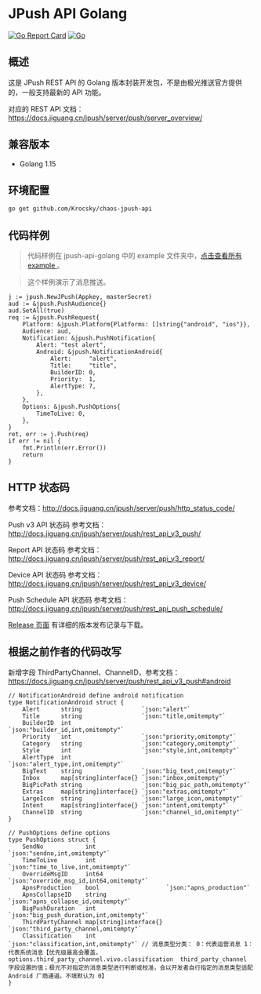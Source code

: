 # JPush API Golang

[![Go Report Card](https://goreportcard.com/badge/github.com/Krocsky/chaos-jpush-api)](https://goreportcard.com/report/github.com/Krocsky/chaos-jpush-api)
[![Go](https://github.com/Krocsky/chaos-jpush-api/actions/workflows/go.yml/badge.svg?branch=master)](https://github.com/Krocsky/chaos-jpush-api/actions/workflows/go.yml)

## 概述

这是 JPush REST API 的 Golang 版本封装开发包，不是由极光推送官方提供的，一般支持最新的 API 功能。

对应的 REST API 文档：<https://docs.jiguang.cn/jpush/server/push/server_overview/>

## 兼容版本

- Golang 1.15

## 环境配置

```bash
go get github.com/Krocsky/chaos-jpush-api
```

## 代码样例

> 代码样例在 jpush-api-golang 中的 example 文件夹中，[点击查看所有 example ](https://github.com/Krocsky/chaos-jpush-api/tree/master/example) 。

> 这个样例演示了消息推送。

```golang
j := jpush.NewJPush(Appkey, masterSecret)
aud := &jpush.PushAudience{}
aud.SetAll(true)
req := &jpush.PushRequest{
    Platform: &jpush.Platform{Platforms: []string{"android", "ios"}},
    Audience: aud,
    Notification: &jpush.PushNotification{
        Alert: "test alert",
        Android: &jpush.NotificationAndroid{
            Alert:     "alert",
            Title:     "title",
            BuilderID: 0,
            Priority:  1,
            AlertType: 7,
        },
    },
    Options: &jpush.PushOptions{
        TimeToLive: 0,
    },
}
ret, err := j.Push(req)
if err != nil {
    fmt.Println(err.Error())
    return
}
```

## HTTP 状态码

参考文档：<http://docs.jiguang.cn/jpush/server/push/http_status_code/>

Push v3 API 状态码 参考文档：<http://docs.jiguang.cn/jpush/server/push/rest_api_v3_push/>

Report API 状态码 参考文档：<http://docs.jiguang.cn/jpush/server/push/rest_api_v3_report/>

Device API 状态码 参考文档：<http://docs.jiguang.cn/jpush/server/push/rest_api_v3_device/>

Push Schedule API 状态码 参考文档：<http://docs.jiguang.cn/jpush/server/push/rest_api_push_schedule/>

[Release 页面](https://github.com/Krocsky/chaos-jpush-api/releases) 有详细的版本发布记录与下载。

## 根据之前作者的代码改写

新增字段 ThirdPartyChannel、ChannelID，参考文档：<https://docs.jiguang.cn/jpush/server/push/rest_api_v3_push#android>

```golang
// NotificationAndroid define android notification
type NotificationAndroid struct {
	Alert      string                 `json:"alert"`
	Title      string                 `json:"title,omitempty"`
	BuilderID  int                    `json:"builder_id,int,omitempty"`
	Priority   int                    `json:"priority,omitempty"`
	Category   string                 `json:"category,omitempty"`
	Style      int                    `json:"style,int,omitempty"`
	AlertType  int                    `json:"alert_type,int,omitempty"`
	BigText    string                 `json:"big_text,omitempty"`
	Inbox      map[string]interface{} `json:"inbox,omitempty"`
	BigPicPath string                 `json:"big_pic_path,omitempty"`
	Extras     map[string]interface{} `json:"extras,omitempty"`
	LargeIcon  string                 `json:"large_icon,omitempty"`
	Intent     map[string]interface{} `json:"intent,omitempty"`
	ChannelID  string                 `json:"channel_id,omitempty"`
}

// PushOptions define options
type PushOptions struct {
	SendNo            int                    `json:"sendno,int,omitempty"`
	TimeToLive        int                    `json:"time_to_live,int,omitempty"`
	OverrideMsgID     int64                  `json:"override_msg_id,int64,omitempty"`
	ApnsProduction    bool                   `json:"apns_production"`
	ApnsCollapseID    string                 `json:"apns_collapse_id,omitempty"`
	BigPushDuration   int                    `json:"big_push_duration,int,omitempty"`
	ThirdPartyChannel map[string]interface{} `json:"third_party_channel,omitempty"`
	Classification    int                    `json:"classification,int,omitempty"` // 消息类型分类： 0：代表运营消息 1：代表系统消息【优先级最高会覆盖，options.third_party_channel.vivo.classification  third_party_channel 字段设置的值；极光不对指定的消息类型进行判断或校准，会以开发者自行指定的消息类型适配 Android 厂商通道。不填默认为 0】
}
```
